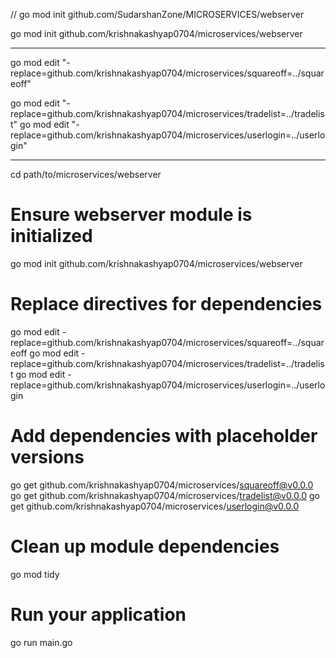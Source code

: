 
//
go mod init github.com/SudarshanZone/MICROSERVICES/webserver

go mod init github.com/krishnakashyap0704/microservices/webserver





-----------------------------
go mod edit "-replace=github.com/krishnakashyap0704/microservices/squareoff=../squareoff"


go mod edit "-replace=github.com/krishnakashyap0704/microservices/tradelist=../tradelist"
go mod edit "-replace=github.com/krishnakashyap0704/microservices/userlogin=../userlogin"

------------------------------------------------------------------------


cd path/to/microservices/webserver

# Ensure webserver module is initialized
go mod init github.com/krishnakashyap0704/microservices/webserver



# Replace directives for dependencies
go mod edit -replace=github.com/krishnakashyap0704/microservices/squareoff=../squareoff
go mod edit -replace=github.com/krishnakashyap0704/microservices/tradelist=../tradelist
go mod edit -replace=github.com/krishnakashyap0704/microservices/userlogin=../userlogin

# Add dependencies with placeholder versions
go get github.com/krishnakashyap0704/microservices/squareoff@v0.0.0
go get github.com/krishnakashyap0704/microservices/tradelist@v0.0.0
go get github.com/krishnakashyap0704/microservices/userlogin@v0.0.0

# Clean up module dependencies
go mod tidy

# Run your application
go run main.go


